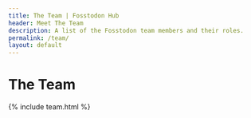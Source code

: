 ```yaml
---
title: The Team | Fosstodon Hub
header: Meet The Team
description: A list of the Fosstodon team members and their roles.
permalink: /team/
layout: default
---
```

# The Team

{% include team.html %}
